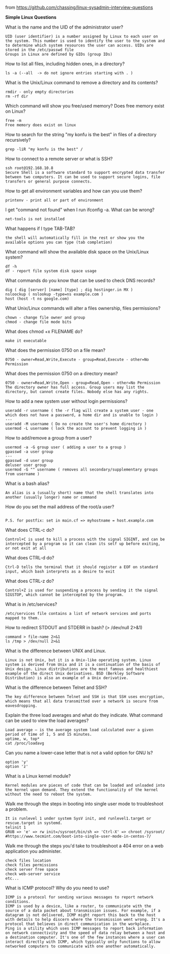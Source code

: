 from https://github.com/chassing/linux-sysadmin-interview-questions

**Simple Linux Questions**

What is the name and the UID of the administrator user?
```
UID (user identifier) is a number assigned by Linux to each user on the system. This number is used to identify the user to the system and to determine which system resources the user can access. UIDs are stored in the /etc/passwd file
Groups in Linux are defined by GIDs (group IDs)
```

How to list all files, including hidden ones, in a directory?
```
ls -a (--all  -> do not ignore entries starting with . )
```

What is the Unix/Linux command to remove a directory and its contents?
```
rmdir - only empty directories
rm -rf dir
```

Which command will show you free/used memory? Does free memory exist on Linux?
```
free -m
Free memory does exist on linux
```

How to search for the string "my konfu is the best" in files of a directory recursively?
```
grep -liR "my konfu is the best" /
```

How to connect to a remote server or what is SSH?
```
ssh root@192.168.10.8
Secure Shell is a software standard to support encrypted data transfer between two computers. It can be used to support secure logins, file transfers or general purpose connects.
```

How to get all environment variables and how can you use them?
```
printenv - print all or part of environment
```

I get "command not found" when I run ifconfig -a. What can be wrong?
```
net-tools is not installed
```

What happens if I type TAB-TAB?
```
the shell will automatically fill in the rest or show you the available options you can type (tab completion)
```

What command will show the available disk space on the Unix/Linux system?
```
df -h
df - report file system disk space usage
```

What commands do you know that can be used to check DNS records?
```
dig ( dig [server] [name] [type] ; dig hostinger.in MX )
nsloockup ( nslookup -type=ns example.com )
host (host -t ns google.com)
```

What Unix/Linux commands will alter a files ownership, files permissions?
```
chown - change file owner and group
chmod - change file mode bits
```

What does chmod +x FILENAME do?
```
make it executable
```

What does the permission 0750 on a file mean?
```
0750 - owner=Read,Write,Execute - group=Read,Execute - other=No Permission
```

What does the permission 0750 on a directory mean?
```
0750 - owner=Read,Write,Open - group=Read,Open - other=No Permission
The directory owner has full access. Group users may list the directory, but cannot create files. Nobody else has any rights.
```

How to add a new system user without login permissions?
```
useradd -r username ( the -r flag will create a system user - one which does not have a password, a home dir and is unable to login )
---
useradd -M username ( Do no create the user's home directory )
usermod -L username ( lock the account to prevent logging in )
```


How to add/remove a group from a user?
```
usermod -a -G group user ( adding a user to a group )
gpasswd -a user group
---
gpasswd -d user group
deluser user group
usermod -G "" username ( removes all secondary/supplementary groups from username )
```

What is a bash alias?
```
An alias is a (usually short) name that the shell translates into another (usually longer) name or command
```

How do you set the mail address of the root/a user?
```

P.S. for postfix: set in main.cf => myhostname = host.example.com
```

What does CTRL-c do?
```
Control+C is used to kill a process with the signal SIGINT, and can be intercepted by a program so it can clean its self up before exiting, or not exit at all
```

What does CTRL-d do?
```
Ctrl-D tells the terminal that it should register a EOF on standard input, which bash interprets as a desire to exit
```

What does CTRL-z do?
```
Control+Z is used for suspending a process by sending it the signal SIGSTOP, which cannot be intercepted by the program.
```

What is in /etc/services?
```
/etc/services file contains a list of network services and ports mapped to them.
```

How to redirect STDOUT and STDERR in bash? (> /dev/null 2>&1)
```
command > file-name 2>&1
ls /tmp > /dev/null 2>&1
```

What is the difference between UNIX and Linux.
```
Linux is not Unix, but it is a Unix-like operating system. Linux system is derived from Unix and it is a continuation of the basis of Unix design. Linux distributions are the most famous and healthiest example of the direct Unix derivatives. BSD (Berkley Software Distribution) is also an example of a Unix derivative.
```

What is the difference between Telnet and SSH?
```
The key difference between Telnet and SSH is that SSH uses encryption, which means that all data transmitted over a network is secure from eavesdropping.
```

Explain the three load averages and what do they indicate. What command can be used to view the load averages?
```
Load average – is the average system load calculated over a given period of time of 1, 5 and 15 minutes.
uptime, w, top*
cat /proc/loadavg
```

Can you name a lower-case letter that is not a valid option for GNU ls?
```
option 'y'
option 'z'
```

What is a Linux kernel module?
```
Kernel modules are pieces of code that can be loaded and unloaded into the kernel upon demand. They extend the functionality of the kernel without the need to reboot the system.
```

Walk me through the steps in booting into single user mode to troubleshoot a problem.
```
It is runlevel 1 under system SysV init, and runlevel1.target or rescue.target in systemd.
telinit 1
GRUB => 'e' => rw init=/sysroot/bin/sh => 'Ctrl-X' => chroot /sysroot/
#https://www.tecmint.com/boot-into-single-user-mode-in-centos-7/
```

Walk me through the steps you'd take to troubleshoot a 404 error on a web application you administer.
```
check files location
check files permissions
check server free space
check web-server service
etc...
```

What is ICMP protocol? Why do you need to use?
```
ICMP is a protocol for sending various messages to report network conditions.
ICMP is used by a device, like a router, to communicate with the source of a data packet about transmission issues. For example, if a datagram is not delivered, ICMP might report this back to the host with details to help discern where the transmission went wrong. It's a protocol that believes in direct communication in the workplace.
Ping is a utility which uses ICMP messages to report back information on network connectivity and the speed of data relay between a host and a destination computer. It's one of the few instances where a user can interact directly with ICMP, which typically only functions to allow networked computers to communicate with one another automatically.
```
